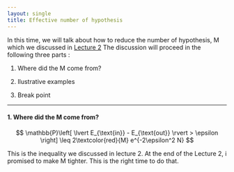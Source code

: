 ```yaml
---
layout: single
title: Effective number of hypothesis
---
```



In this time, we will talk about how to reduce the number of hypothesis, M which we discussed in [Lecture 2](https://isopink.github.io/Is-Learning-Feasible/)  The discussion will proceed in the following three parts :


1. Where did the M come from? 

2. Ilustrative examples 

3. Break point 

---

#### 1. Where did the M come from? 

$$
\mathbb{P}\left[ \lvert E_{\text{in}} - E_{\text{out}} \rvert > \epsilon \right] \leq 2\textcolor{red}{M} e^{-2\epsilon^2 N}
$$



This is the inequality we discussed in lecture 2. At the end of the Lecture 2, i promised to make M tighter. This is the right time to do that. 
